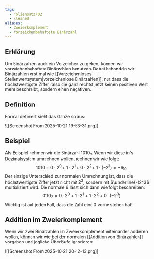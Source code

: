 ```yaml
---
tags:
  - foliensatz/02
  - cleaned
aliases:
  - Zweierkomplement
  - Vorzeichenbehaftete Binärzahl
---
```


## Erklärung

Um Binärzahlen auch ein Vorzeichen zu geben, können wir vorzeichenbehaftete Binärzahlen benutzen.
Dabei behandeln wir Binärzahlen erst mal wie [[Vorzeichenloses Stellenwertsystem|vorzeichenlose Binärzahlen]], nur dass die höchstwertigste Ziffer (also die ganz rechts) jetzt keinen positiven Wert mehr beschreibt, sondern einen negativen.

## Definition

Formal definiert sieht das Ganze so aus:

![[Screenshot From 2025-10-21 19-53-31.png]]

## Beispiel

Als Beispiel nehmen wir die Binärzahl $1010_2$. Wenn wir diese in's Dezimalsystem umrechnen wollen, rechnen wir wie folgt: $$1010 = 0 \cdot 2^0 + 1 \cdot 2^1 + 0 \cdot 2^2 + 1 \cdot (-2^3) = -6_{10}$$ Der einzige Unterschied zur normalen Umrechnung ist, dass die höchstwertigste Ziffer jetzt nicht mit $2^3$, sondern mit $\underline{-}2^3$ multipliziert wird.
Die normale $6$ lässt sich dann wie folgt beschreiben: $$0110_2 = 0 \cdot 2^0 + 1 \cdot 2^1 + 1 \cdot 2^2 + 0 \cdot (-2^3)$$ Wichtig ist auf jeden Fall, dass die Zahl eine $0$ vorne stehen hat!

## Addition im Zweierkomplement

Wenn wir zwei Binärzahlen im Zweierkomplement miteinander addieren wollen, können wir wie bei der normalen [[Addition von Binärzahlen]] vorgehen und jegliche Überläufe ignorieren:

![[Screenshot From 2025-10-21 20-12-13.png]]

